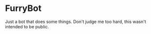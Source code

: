 FurryBot
========

Just a bot that does some things. Don't judge me too hard, this wasn't intended to be public.
